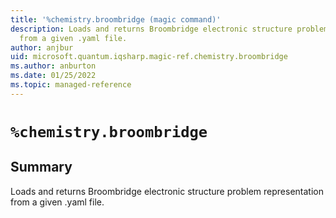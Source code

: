 ```yaml
---
title: '%chemistry.broombridge (magic command)'
description: Loads and returns Broombridge electronic structure problem representation
  from a given .yaml file.
author: anjbur
uid: microsoft.quantum.iqsharp.magic-ref.chemistry.broombridge
ms.author: anburton
ms.date: 01/25/2022
ms.topic: managed-reference
---
```


<!--
    NB: This file has been automatically generated from Microsoft.Quantum.Chemistry.Jupyter.dll,
        please do not manually edit it.

    [DEBUG] JSON source:
        {"Name": "%chemistry.broombridge", "Documentation": {"Summary": "Loads and returns Broombridge electronic structure problem representation from a given .yaml file.", "Full": null, "Description": null, "Remarks": null, "Examples": null, "SeeAlso": null}, "AssemblyName": "Microsoft.Quantum.Chemistry.Jupyter"}
-->

# `%chemistry.broombridge`

## Summary

Loads and returns Broombridge electronic structure problem representation from a given .yaml file.
